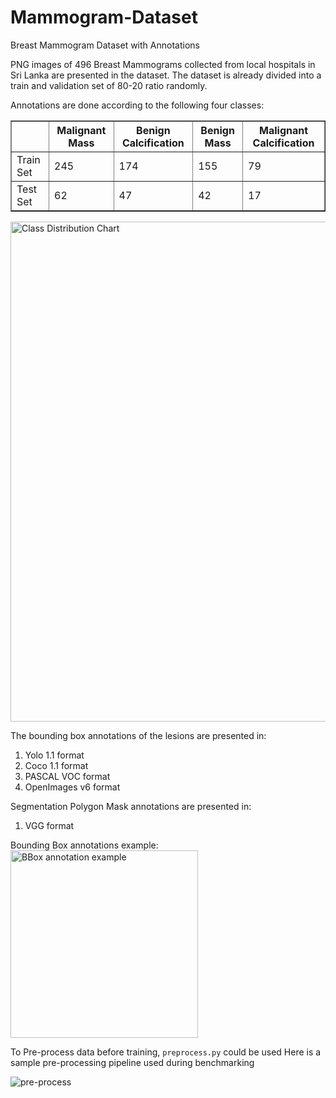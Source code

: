 # Mammogram-Dataset
Breast Mammogram Dataset with Annotations

PNG images of 496 Breast Mammograms collected from local hospitals in Sri Lanka are presented in the dataset.
The dataset is already divided into a train and validation set of 80-20 ratio randomly. 

Annotations are done according to the following four classes:

<table border="1">
  <tr>
    <th></th>
    <th>Malignant Mass</th>
    <th>Benign Calcification</th>
    <th>Benign Mass</th>
    <th>Malignant Calcification</th>
  </tr>
  <tr>
    <td>Train Set</td>
    <td>245</td>
    <td>174</td>
    <td>155</td>
    <td>79</td>
  </tr>
  <tr>
    <td>Test Set</td>
    <td>62</td>
    <td>47</td>
    <td>42</td>
    <td>17</td>
  </tr>
</table>

<img src="https://github.com/oshani-jayawardane/Mammogram-Dataset/assets/66548835/59dbbfc7-921d-420d-a383-3195f3028e58" alt="Class Distribution Chart" width="800px">

The bounding box annotations of the lesions are presented in:
1. Yolo 1.1 format
2. Coco 1.1 format
3. PASCAL VOC format
4. OpenImages v6 format

Segmentation Polygon Mask annotations are presented in:
1. VGG format

Bounding Box annotations example:
<img src="https://github.com/oshani-jayawardane/Mammogram-Dataset/assets/66548835/96c72078-5279-4c72-b855-d8d617ad7f4e" alt="BBox annotation example" width="300px">

To Pre-process data before training, ```preprocess.py``` could be used
Here is a sample pre-processing pipeline used during benchmarking

![pre-process](https://github.com/oshani-jayawardane/Mammogram-Dataset/assets/66548835/d2b4cc70-f1d3-4b72-bb9b-8c8a946f946b)

